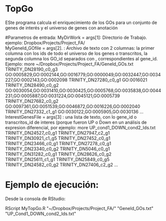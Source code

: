 # TopGo
ESte programa calcula el enriquecimiento de los GOs para un conjunto de genes de interés y el universo de genes con anotación

#Parametros de entrada:
MyDirWork = args[1]:  Directorio de Trabajo.  ejemplo:  Dropbox/Projects/Project_FA/  
MyGeneId_GOfile = args[2]. : Archivo de texto con 2 columnas:  la primer columna con los ids de todo el universo de los genes o transcritos, 
      la segunda columna los GO_id separados con , correspondientes al gene_id.  Ejemplo:
       more  ~/Dropbox/Projects/Project_FA/GeneId_GOs.txt
      TRINITY_DN28190_c0_g3   GO:0005829,GO:0002144,GO:0016779,GO:0000049,GO:0032447,GO:0034227,GO:0002143,GO:0002098
      TRINITY_DN27280_c0_g1   GO:0016021
      TRINITY_DN28490_c0_g2   GO:0030054,GO:0031410,GO:0030425,GO:0005768,GO:0035838,GO:0044231,GO:0005887,GO:0031224,GO:0045121,GO:0005739
      TRINITY_DN27682_c0_g2   GO:0097361,GO:0051539,GO:0046872,GO:0016226,GO:0002040
      TRINITY_DN27332_c1_g1   GO:0030122,GO:0005905,GO:0030136
      ...
InterestGenesFile = args[3] :  una lista de texto, con lo gene_id o transcritos_id de interes (porque fueron UP o Down en un análisis de expresion
      diferencial,  por ejemplo:
      more UP_cond1_DOWN_cond2_Ids.txt
      TRINITY_DN24527_c0_g1
      TRINITY_DN27947_c2_g1
      TRINITY_DN30921_c1_g5
      TRINITY_DN27452_c0_g1
      TRINITY_DN23466_c0_g1
      TRINITY_DN27278_c0_g1
      TRINITY_DN23340_c0_g2
      TRINITY_DN5046_c0_g1
      TRINITY_DN31282_c0_g1
      TRINITY_DN28626_c0_g2
      TRINITY_DN25611_c1_g1
      TRINITY_DN25849_c0_g5
      TRINITY_DN24582_c0_g2
      TRINITY_DN27406_c2_g2
      ...
# Ejemplo de ejecución:
Desde la consola de RStudio:

RScript MyTopGo.R "~/Dropbox/Projects/Project_FA/" "GeneId_GOs.txt" "UP_Cond1_DOWN_cond2_Ids.txt"
